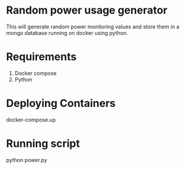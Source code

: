 # Random power usage generator
This will generate random power monitoring values and store them in a mongo database running on docker using python.

# Requirements
1. Docker compose
2. Python

# Deploying Containers
docker-compose.up

# Running script
python power.py
